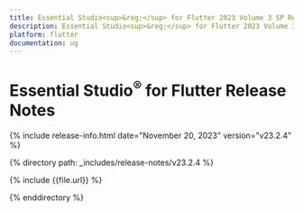```yaml
---
title: Essential Studio<sup>&reg;</sup> for Flutter 2023 Volume 3 SP Release Release Notes  
description: Essential Studio<sup>&reg;</sup> for Flutter 2023 Volume 3 SP Release Release Notes  
platform: flutter
documentation: ug
---
```


# Essential Studio<sup>&reg;</sup> for Flutter  Release Notes  

{% include release-info.html date="November 20, 2023"  version="v23.2.4" %} 

{% directory path: _includes/release-notes/v23.2.4 %}

{% include {{file.url}} %}

{% enddirectory %}